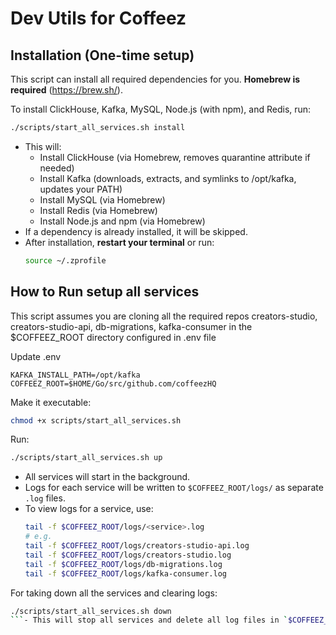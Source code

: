 # Dev Utils for Coffeez

## Installation (One-time setup)

This script can install all required dependencies for you. **Homebrew is required** (https://brew.sh/).

To install ClickHouse, Kafka, MySQL, Node.js (with npm), and Redis, run:

```bash
./scripts/start_all_services.sh install
```

- This will:
  - Install ClickHouse (via Homebrew, removes quarantine attribute if needed)
  - Install Kafka (downloads, extracts, and symlinks to /opt/kafka, updates your PATH)
  - Install MySQL (via Homebrew)
  - Install Redis (via Homebrew)
  - Install Node.js and npm (via Homebrew)
- If a dependency is already installed, it will be skipped.
- After installation, **restart your terminal** or run:
  ```bash
  source ~/.zprofile
  ```

## How to Run setup all services
This script assumes you are cloning all the required repos creators-studio, creators-studio-api, db-migrations, kafka-consumer in the $COFFEEZ_ROOT directory configured in .env file

Update .env
```
KAFKA_INSTALL_PATH=/opt/kafka
COFFEEZ_ROOT=$HOME/Go/src/github.com/coffeezHQ
```

Make it executable:

```bash
chmod +x scripts/start_all_services.sh
```

Run:
```bash
./scripts/start_all_services.sh up
```

- All services will start in the background.
- Logs for each service will be written to `$COFFEEZ_ROOT/logs/` as separate `.log` files.
- To view logs for a service, use:
  ```bash
  tail -f $COFFEEZ_ROOT/logs/<service>.log
  # e.g.
  tail -f $COFFEEZ_ROOT/logs/creators-studio-api.log
  tail -f $COFFEEZ_ROOT/logs/creators-studio.log
  tail -f $COFFEEZ_ROOT/logs/db-migrations.log
  tail -f $COFFEEZ_ROOT/logs/kafka-consumer.log
  ```

For taking down all the services and clearing logs:
```bash
./scripts/start_all_services.sh down
```- This will stop all services and delete all log files in `$COFFEEZ_ROOT/logs/`.

